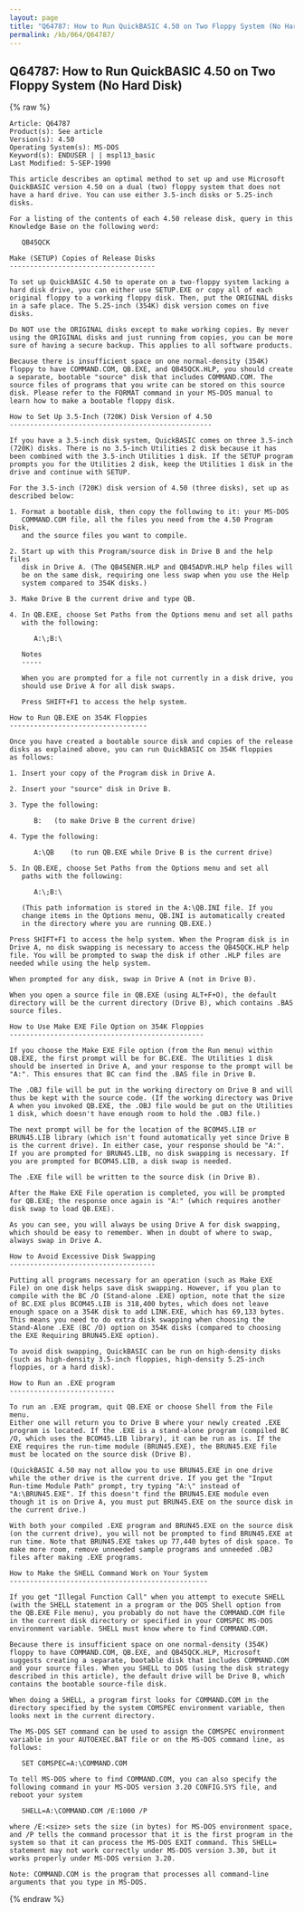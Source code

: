 ```yaml
---
layout: page
title: "Q64787: How to Run QuickBASIC 4.50 on Two Floppy System (No Hard Disk)"
permalink: /kb/064/Q64787/
---
```


## Q64787: How to Run QuickBASIC 4.50 on Two Floppy System (No Hard Disk)

{% raw %}

	Article: Q64787
	Product(s): See article
	Version(s): 4.50
	Operating System(s): MS-DOS
	Keyword(s): ENDUSER | | mspl13_basic
	Last Modified: 5-SEP-1990
	
	This article describes an optimal method to set up and use Microsoft
	QuickBASIC version 4.50 on a dual (two) floppy system that does not
	have a hard drive. You can use either 3.5-inch disks or 5.25-inch
	disks.
	
	For a listing of the contents of each 4.50 release disk, query in this
	Knowledge Base on the following word:
	
	   QB45QCK
	
	Make (SETUP) Copies of Release Disks
	------------------------------------
	
	To set up QuickBASIC 4.50 to operate on a two-floppy system lacking a
	hard disk drive, you can either use SETUP.EXE or copy all of each
	original floppy to a working floppy disk. Then, put the ORIGINAL disks
	in a safe place. The 5.25-inch (354K) disk version comes on five
	disks.
	
	Do NOT use the ORIGINAL disks except to make working copies. By never
	using the ORIGINAL disks and just running from copies, you can be more
	sure of having a secure backup. This applies to all software products.
	
	Because there is insufficient space on one normal-density (354K)
	floppy to have COMMAND.COM, QB.EXE, and QB45QCK.HLP, you should create
	a separate, bootable "source" disk that includes COMMAND.COM. The
	source files of programs that you write can be stored on this source
	disk. Please refer to the FORMAT command in your MS-DOS manual to
	learn how to make a bootable floppy disk.
	
	How to Set Up 3.5-Inch (720K) Disk Version of 4.50
	--------------------------------------------------
	
	If you have a 3.5-inch disk system, QuickBASIC comes on three 3.5-inch
	(720K) disks. There is no 3.5-inch Utilities 2 disk because it has
	been combined with the 3.5-inch Utilities 1 disk. If the SETUP program
	prompts you for the Utilities 2 disk, keep the Utilities 1 disk in the
	drive and continue with SETUP.
	
	For the 3.5-inch (720K) disk version of 4.50 (three disks), set up as
	described below:
	
	1. Format a bootable disk, then copy the following to it: your MS-DOS
	   COMMAND.COM file, all the files you need from the 4.50 Program Disk,
	   and the source files you want to compile.
	
	2. Start up with this Program/source disk in Drive B and the help files
	   disk in Drive A. (The QB45ENER.HLP and QB45ADVR.HLP help files will
	   be on the same disk, requiring one less swap when you use the Help
	   system compared to 354K disks.)
	
	3. Make Drive B the current drive and type QB.
	
	4. In QB.EXE, choose Set Paths from the Options menu and set all paths
	   with the following:
	
	      A:\;B:\
	
	   Notes
	   -----
	
	   When you are prompted for a file not currently in a disk drive, you
	   should use Drive A for all disk swaps.
	
	   Press SHIFT+F1 to access the help system.
	
	How to Run QB.EXE on 354K Floppies
	----------------------------------
	
	Once you have created a bootable source disk and copies of the release
	disks as explained above, you can run QuickBASIC on 354K floppies
	as follows:
	
	1. Insert your copy of the Program disk in Drive A.
	
	2. Insert your "source" disk in Drive B.
	
	3. Type the following:
	
	      B:   (to make Drive B the current drive)
	
	4. Type the following:
	
	      A:\QB    (to run QB.EXE while Drive B is the current drive)
	
	5. In QB.EXE, choose Set Paths from the Options menu and set all
	   paths with the following:
	
	      A:\;B:\
	
	   (This path information is stored in the A:\QB.INI file. If you
	   change items in the Options menu, QB.INI is automatically created
	   in the directory where you are running QB.EXE.)
	
	Press SHIFT+F1 to access the help system. When the Program disk is in
	Drive A, no disk swapping is necessary to access the QB45QCK.HLP help
	file. You will be prompted to swap the disk if other .HLP files are
	needed while using the help system.
	
	When prompted for any disk, swap in Drive A (not in Drive B).
	
	When you open a source file in QB.EXE (using ALT+F+O), the default
	directory will be the current directory (Drive B), which contains .BAS
	source files.
	
	How to Use Make EXE File Option on 354K Floppies
	------------------------------------------------
	
	If you choose the Make EXE File option (from the Run menu) within
	QB.EXE, the first prompt will be for BC.EXE. The Utilities 1 disk
	should be inserted in Drive A, and your response to the prompt will be
	"A:". This ensures that BC can find the .BAS file in Drive B.
	
	The .OBJ file will be put in the working directory on Drive B and will
	thus be kept with the source code. (If the working directory was Drive
	A when you invoked QB.EXE, the .OBJ file would be put on the Utilities
	1 disk, which doesn't have enough room to hold the .OBJ file.)
	
	The next prompt will be for the location of the BCOM45.LIB or
	BRUN45.LIB library (which isn't found automatically yet since Drive B
	is the current drive). In either case, your response should be "A:".
	If you are prompted for BRUN45.LIB, no disk swapping is necessary. If
	you are prompted for BCOM45.LIB, a disk swap is needed.
	
	The .EXE file will be written to the source disk (in Drive B).
	
	After the Make EXE File operation is completed, you will be prompted
	for QB.EXE; the response once again is "A:" (which requires another
	disk swap to load QB.EXE).
	
	As you can see, you will always be using Drive A for disk swapping,
	which should be easy to remember. When in doubt of where to swap,
	always swap in Drive A.
	
	How to Avoid Excessive Disk Swapping
	------------------------------------
	
	Putting all programs necessary for an operation (such as Make EXE
	File) on one disk helps save disk swapping. However, if you plan to
	compile with the BC /O (Stand-alone .EXE) option, note that the size
	of BC.EXE plus BCOM45.LIB is 318,400 bytes, which does not leave
	enough space on a 354K disk to add LINK.EXE, which has 69,133 bytes.
	This means you need to do extra disk swapping when choosing the
	Stand-Alone .EXE (BC /O) option on 354K disks (compared to choosing
	the EXE Requiring BRUN45.EXE option).
	
	To avoid disk swapping, QuickBASIC can be run on high-density disks
	(such as high-density 3.5-inch floppies, high-density 5.25-inch
	floppies, or a hard disk).
	
	How to Run an .EXE program
	--------------------------
	
	To run an .EXE program, quit QB.EXE or choose Shell from the File menu.
	Either one will return you to Drive B where your newly created .EXE
	program is located. If the .EXE is a stand-alone program (compiled BC
	/O, which uses the BCOM45.LIB library), it can be run as is. If the
	EXE requires the run-time module (BRUN45.EXE), the BRUN45.EXE file
	must be located on the source disk (Drive B).
	
	(QuickBASIC 4.50 may not allow you to use BRUN45.EXE in one drive
	while the other drive is the current drive. If you get the "Input
	Run-time Module Path" prompt, try typing "A:\" instead of
	"A:\BRUN45.EXE". If this doesn't find the BRUN45.EXE module even
	though it is on Drive A, you must put BRUN45.EXE on the source disk in
	the current drive.)
	
	With both your compiled .EXE program and BRUN45.EXE on the source disk
	(on the current drive), you will not be prompted to find BRUN45.EXE at
	run time. Note that BRUN45.EXE takes up 77,440 bytes of disk space. To
	make more room, remove unneeded sample programs and unneeded .OBJ
	files after making .EXE programs.
	
	How to Make the SHELL Command Work on Your System
	-------------------------------------------------
	
	If you get "Illegal Function Call" when you attempt to execute SHELL
	(with the SHELL statement in a program or the DOS Shell option from
	the QB.EXE File menu), you probably do not have the COMMAND.COM file
	in the current disk directory or specified in your COMSPEC MS-DOS
	environment variable. SHELL must know where to find COMMAND.COM.
	
	Because there is insufficient space on one normal-density (354K)
	floppy to have COMMAND.COM, QB.EXE, and QB45QCK.HLP, Microsoft
	suggests creating a separate, bootable disk that includes COMMAND.COM
	and your source files. When you SHELL to DOS (using the disk strategy
	described in this article), the default drive will be Drive B, which
	contains the bootable source-file disk.
	
	When doing a SHELL, a program first looks for COMMAND.COM in the
	directory specified by the system COMSPEC environment variable, then
	looks next in the current directory.
	
	The MS-DOS SET command can be used to assign the COMSPEC environment
	variable in your AUTOEXEC.BAT file or on the MS-DOS command line, as
	follows:
	
	   SET COMSPEC=A:\COMMAND.COM
	
	To tell MS-DOS where to find COMMAND.COM, you can also specify the
	following command in your MS-DOS version 3.20 CONFIG.SYS file, and
	reboot your system
	
	   SHELL=A:\COMMAND.COM /E:1000 /P
	
	where /E:<size> sets the size (in bytes) for MS-DOS environment space,
	and /P tells the command processor that it is the first program in the
	system so that it can process the MS-DOS EXIT command. This SHELL=
	statement may not work correctly under MS-DOS version 3.30, but it
	works properly under MS-DOS version 3.20.
	
	Note: COMMAND.COM is the program that processes all command-line
	arguments that you type in MS-DOS.

{% endraw %}
